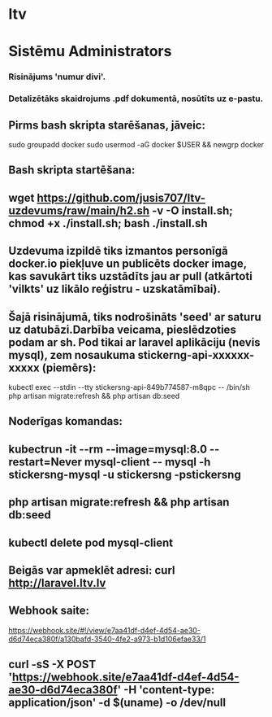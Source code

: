 # ltv
# Sistēmu Administrators
### Risinājums 'numur divi'.
### Detalizētāks skaidrojums .pdf dokumentā, nosūtīts uz e-pastu.
## 
## Pirms bash skripta starēšanas, jāveic: 
sudo groupadd docker
sudo usermod -aG docker $USER && newgrp docker
## 
## Bash skripta startēšana:
## wget https://github.com/jusis707/ltv-uzdevums/raw/main/h2.sh -v -O install.sh; chmod +x ./install.sh; bash ./install.sh
##
## Uzdevuma izpildē tiks izmantos personīgā docker.io piekļuve un publicēts docker image, kas savukārt tiks uzstādīts jau ar pull (atkārtoti 'vilkts' uz likālo reģistru - uzskatāmībai).
## Šajā risinājumā, tiks nodrošināts 'seed' ar saturu uz datubāzi.Darbība veicama, pieslēdzoties podam ar sh. Pod tikai ar laravel aplikāciju (nevis mysql), zem nosaukuma stickerng-api-xxxxxx-xxxxx (piemērs): 

kubectl exec --stdin --tty stickersng-api-849b774587-m8qpc -- /bin/sh
php artisan migrate:refresh && php artisan db:seed
## Noderīgas komandas:
## kubectrun -it --rm --image=mysql:8.0 --restart=Never mysql-client -- mysql -h stickersng-mysql -u stickersng -pstickersng
## php artisan migrate:refresh && php artisan db:seed
## kubectl delete pod mysql-client
## Beigās var apmeklēt adresi: curl http://laravel.ltv.lv
## Webhook saite:
 https://webhook.site/#!/view/e7aa41df-d4ef-4d54-ae30-d6d74eca380f/a130bafd-3540-4fe2-a973-b1d106efae33/1
## curl -sS -X POST 'https://webhook.site/e7aa41df-d4ef-4d54-ae30-d6d74eca380f' -H 'content-type: application/json' -d $(uname) -o /dev/null


